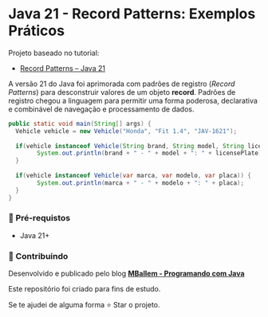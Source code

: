 # Java 21 - Record Patterns: Exemplos Práticos

Projeto baseado no tutorial:

* [Record Patterns – Java 21](https://www.mballem.com/post/record-patterns-java-21/)

A versão 21 do Java foi aprimorada com padrões de registro (_Record Patterns_) para desconstruir valores de um objeto **record**. Padrões de registro chegou a linguagem para permitir uma forma poderosa, declarativa e combinável de navegação e processamento de dados.
```java
public static void main(String[] args) {  
  Vehicle vehicle = new Vehicle("Honda", "Fit 1.4", "JAV-1621");  
  
  if(vehicle instanceof Vehicle(String brand, String model, String licensePlate)) {  
        System.out.println(brand + " - " + model + ": " + licensePlate);  
  }  
  
  if(vehicle instanceof Vehicle(var marca, var modelo, var placa)) {  
        System.out.println(marca + " - " + modelo + ": " + placa);  
  }  
}
```

### 🛑 Pré-requistos

-   Java 21+

### 🤝 Contribuindo

[](https://github.com/mballem/sequenced-collections#-contribuindo)

Desenvolvido e publicado pelo blog  **[MBallem - Programando com Java](https://www.mballem.com/)**

Este repositório foi criado para fins de estudo.

Se te ajudei de alguma forma ⭐️ Star o projeto.